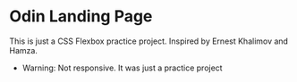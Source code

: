 # Odin Landing Page
This is just a CSS Flexbox practice project. Inspired by Ernest Khalimov and Hamza. 
- Warning: Not responsive. It was just a practice project
